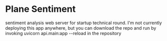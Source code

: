 # Plane Sentiment
sentiment analysis web server for startup technical round. I'm not currently deploying this app anywhere, but you can download the repo and run by invoking
uvicorn api.main:app --reload
in the repository

